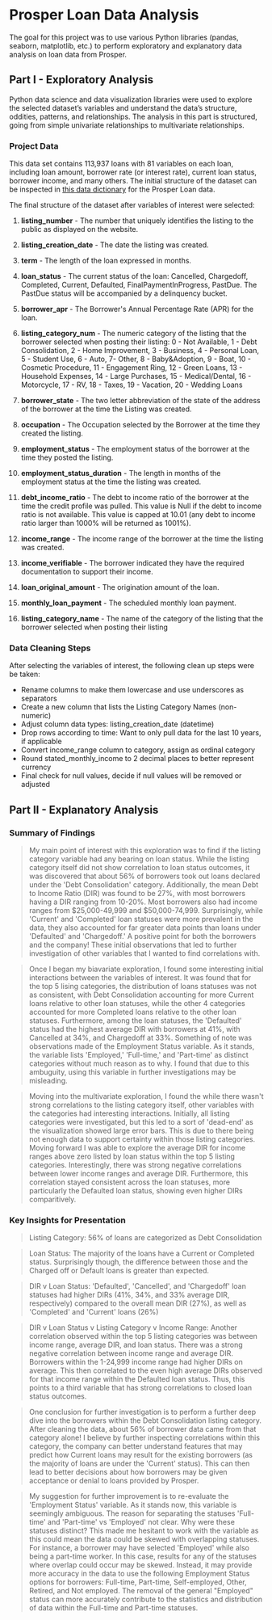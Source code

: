 # Prosper Loan Data Analysis  

The goal for this project was to use various Python libraries (pandas, seaborn, matplotlib, etc.) to perform exploratory and explanatory data analysis on loan data from Prosper.
  
## Part I - Exploratory Analysis  
Python data science and data visualization libraries were used to explore the selected dataset’s variables and understand the data’s structure, oddities, patterns, and relationships. The analysis in this part is structured, going from simple univariate relationships to multivariate relationships. 

### Project Data

This data set contains 113,937 loans with 81 variables on each loan, including loan amount, borrower rate (or interest rate), current loan status, borrower income, and many others. The initial structure of the dataset can be inspected in [this data dictionary](https://docs.google.com/spreadsheets/d/1XMDjm5AUz4C-ZGZak465dK2mrSK-j4sF3cm0L6TbM-0/edit?usp=sharing) for the Prosper Loan data.  

The final structure of the dataset after variables of interest were selected:

 1. **listing_number** - The number that uniquely identifies the listing to the public as displayed on the website.

 2. **listing_creation_date** - The date the listing was created.

 3. **term** - The length of the loan expressed in months.

 4. **loan_status** - The current status of the loan: Cancelled,  Chargedoff, Completed, Current, Defaulted, FinalPaymentInProgress, PastDue. The PastDue status will be accompanied by a delinquency bucket.

 5. **borrower_apr** - The Borrower's Annual Percentage Rate (APR) for the loan.

 6. **listing_category_num** - The numeric category of the listing that the borrower selected when posting their listing: 0 - Not Available, 1 - Debt Consolidation, 2 - Home Improvement, 3 - Business, 4 - Personal Loan, 5 - Student Use, 6 - Auto, 7- Other, 8 - Baby&Adoption, 9 - Boat, 10 - Cosmetic Procedure, 11 - Engagement Ring, 12 - Green Loans, 13 - Household Expenses, 14 - Large Purchases, 15 - Medical/Dental, 16 - Motorcycle, 17 - RV, 18 - Taxes, 19 - Vacation, 20 - Wedding Loans

7. **borrower_state** - The two letter abbreviation of the state of the address of the borrower at the time the Listing was created.

8. **occupation** - The Occupation selected by the Borrower at the time they created the listing.

9. **employment_status** - The employment status of the borrower at the time they posted the listing.

10. **employment_status_duration** - The length in months of the employment status at the time the listing was created.

12. **debt_income_ratio** - The debt to income ratio of the borrower at the time the credit profile was pulled. This value is Null if the debt to income ratio is not available. This value is capped at 10.01 (any debt to income ratio larger than 1000% will be returned as 1001%).

12. **income_range** - The income range of the borrower at the time the listing was created.

13. **income_verifiable** - The borrower indicated they have the required documentation to support their income.

14. **loan_original_amount** - The origination amount of the loan.

16. **monthly_loan_payment** - The scheduled monthly loan payment.

17. **listing_category_name** - The name of the category of the listing that the borrower selected when posting their listing  
  
  
  
### Data Cleaning Steps

After selecting the variables of interest, the following clean up steps were be taken:

- Rename columns to make them lowercase and use underscores as separators
- Create a new column that lists the Listing Category Names (non-numeric)
- Adjust column data types: listing_creation_date (datetime)
- Drop rows according to time: Want to only pull data for the last 10 years, if applicable
- Convert income_range column to category, assign as ordinal category
- Round stated_monthly_income to 2 decimal places to better represent currency
- Final check for null values, decide if null values will be removed or adjusted
  
  
## Part II - Explanatory Analysis  


### Summary of Findings

> My main point of interest with this exploration was to find if the listing category variable had any bearing on loan status. While the listing category itself did not show correlation to loan status outcomes, it was discovered that about 56% of borrowers took out loans declared under the 'Debt Consolidation' category. Additionally, the mean Debt to Income Ratio (DIR) was found to be 27%, with most borrowers having a DIR ranging from 10-20%. Most borrowers also had income ranges from $25,000-49,999 and $50,000-74,999. Surprisingly, while 'Current' and 'Completed' loan statuses were more prevalent in the data, they also accounted for far greater data points than loans under 'Defaulted' and 'Chargedoff.' A positive point for both the borrowers and the company! These initial observations that led to further investigation of other variables that I wanted to find correlations with. 

> Once I began my biavariate exploration, I found some interesting initial interactions between the variables of interest. It was found that for the top 5 lising categories, the distribution of loans statuses was not as consistent, with Debt Consolidation accounting for more Current loans relative to other loan statuses, while the other 4 categories accounted for more Completed loans relative to the other loan statuses. Furthermore, among the loan statuses, the 'Defaulted' status had the highest average DIR with borrowers at 41%, with Cancelled at 34%, and Chargedoff at 33%. Something of note was observations made of the Employment Status variable. As it stands, the variable lists 'Employed,' 'Full-time,' and 'Part-time' as distinct categories without much reason as to why. I found that due to this ambuguity, using this variable in further investigations may be misleading.

> Moving into the multivariate exploration, I found the while there wasn't strong correlations to the listing category itself, other variables with the categories had interesting interactions. Initially, all listing categories were investigated, but this led to a sort of 'dead-end' as the visualization showed large error bars. This is due to there being not enough data to support certainty within those listing categories. Moving forward I was able to explore the average DIR for income ranges above zero listed by loan status within the top 5 listing categories. Interestingly, there was strong negative correlations between lower income ranges and average DIR. Furthermore, this correlation stayed consistent across the loan statuses, more particularly the Defaulted loan status, showing even higher DIRs comparitively.



### Key Insights for Presentation

> Listing Category: 56% of loans are categorized as Debt Consolidation

> Loan Status: The majority of the loans have a Current or Completed status. Surprisingly though, the difference between those and the Charged off or Default loans is greater than expected.

> DIR v Loan Status: 'Defaulted', 'Cancelled', and 'Chargedoff' loan statuses had higher DIRs (41%, 34%, and 33% average DIR, respectively) compared to the overall mean DIR (27%), as well as 'Completed' and 'Current' loans (26%)

> DIR v Loan Status v Listing Category v Income Range: Another correlation observed within the top 5 listing categories was between income range, average DIR, and loan status. There was a strong negative correlation between income range and average DIR. Borrowers within the 1-24,999 income range had higher DIRs on average. This then correlated to the even high average DIRs observed for that income range within the Defaulted loan status. Thus, this points to a third variable that has strong correlations to closed loan status outcomes.

> One conclusion for further investigation is to perform a further deep dive into the borrowers within the Debt Consolidation listing category. After cleaning the data, about 56% of borrower data came from that category alone! I believe by further inspecting correlations within this category, the company can better understand features that may predict how Current loans may result for the existing borrowers (as the majority of loans are under the 'Current' status). This can then lead to better decisions about how borrowers may be given acceptance or denial to loans provided by Prosper. 

> My suggestion for further improvement is to re-evaluate the 'Employment Status' variable. As it stands now, this variable is seemingly ambiguous. The reason for separating the statuses 'Full-time' and 'Part-time' vs 'Employed' not clear. Why were these statuses distinct? This made me hesitant to work with the variable as this could mean the data could be skewed with overlapping statuses. For instance, a borrower may have selected 'Employed' while also being a part-time worker. In this case, results for any of the statuses where overlap could occur may be skewed. Instead, it may provide more accuracy in the data to use the following Employment Status options for borrowers: Full-time, Part-time, Self-employed, Other, Retired, and Not employed. The removal of the general "Employed" status can more accurately contribute to the statistics and distribution of data within the Full-time and Part-time statuses.

